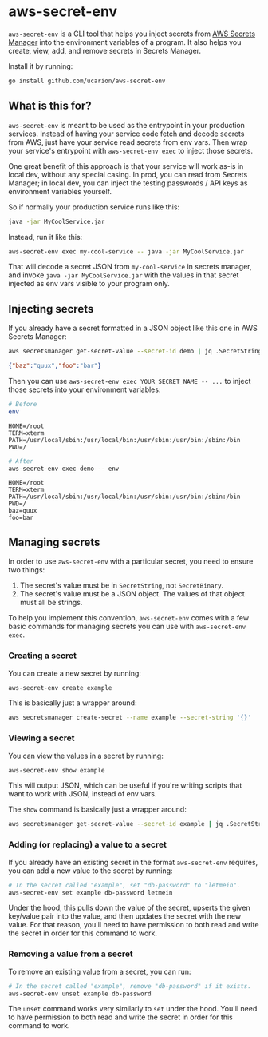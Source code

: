 # aws-secret-env

`aws-secret-env` is a CLI tool that helps you inject secrets from [AWS Secrets
Manager](https://aws.amazon.com/secrets-manager/) into the environment variables
of a program. It also helps you create, view, add, and remove secrets in Secrets
Manager.

Install it by running:

```bash
go install github.com/ucarion/aws-secret-env
```

## What is this for?

`aws-secret-env` is meant to be used as the entrypoint in your production
services. Instead of having your service code fetch and decode secrets from AWS,
just have your service read secrets from env vars. Then wrap your service's
entrypoint with `aws-secret-env exec` to inject those secrets.

One great benefit of this approach is that your service will work as-is in local
dev, without any special casing. In prod, you can read from Secrets Manager; in
local dev, you can inject the testing passwords / API keys as environment
variables yourself.

So if normally your production service runs like this:

```bash
java -jar MyCoolService.jar
```

Instead, run it like this:

```bash
aws-secret-env exec my-cool-service -- java -jar MyCoolService.jar
```

That will decode a secret JSON from `my-cool-service` in secrets manager, and
invoke `java -jar MyCoolService.jar` with the values in that secret injected as
env vars visible to your program only.

## Injecting secrets

If you already have a secret formatted in a JSON object like this one in AWS
Secrets Manager:

```bash
aws secretsmanager get-secret-value --secret-id demo | jq .SecretString -r
```

```json
{"baz":"quux","foo":"bar"}
```

Then you can use `aws-secret-env exec YOUR_SECRET_NAME -- ...` to inject those
secrets into your environment variables:

```bash
# Before
env
```

```text
HOME=/root
TERM=xterm
PATH=/usr/local/sbin:/usr/local/bin:/usr/sbin:/usr/bin:/sbin:/bin
PWD=/
```

```bash
# After
aws-secret-env exec demo -- env
```

```text
HOME=/root
TERM=xterm
PATH=/usr/local/sbin:/usr/local/bin:/usr/sbin:/usr/bin:/sbin:/bin
PWD=/
baz=quux
foo=bar
```

## Managing secrets

In order to use `aws-secret-env` with a particular secret, you need to ensure
two things:

1. The secret's value must be in `SecretString`, not `SecretBinary`.
2. The secret's value must be a JSON object. The values of that object must all
   be strings.

To help you implement this convention, `aws-secret-env` comes with a few basic
commands for managing secrets you can use with `aws-secret-env exec`.

### Creating a secret

You can create a new secret by running:

```bash
aws-secret-env create example
```

This is basically just a wrapper around:

```bash
aws secretsmanager create-secret --name example --secret-string '{}'
```

### Viewing a secret

You can view the values in a secret by running:

```bash
aws-secret-env show example
```

This will output JSON, which can be useful if you're writing scripts that want
to work with JSON, instead of env vars.

The `show` command is basically just a wrapper around:

```bash
aws secretsmanager get-secret-value --secret-id example | jq .SecretString -r
```

### Adding (or replacing) a value to a secret

If you already have an existing secret in the format `aws-secret-env` requires,
you can add a new value to the secret by running:

```bash
# In the secret called "example", set "db-password" to "letmein".
aws-secret-env set example db-password letmein
```

Under the hood, this pulls down the value of the secret, upserts the given
key/value pair into the value, and then updates the secret with the new value.
For that reason, you'll need to have permission to both read and write the
secret in order for this command to work.

### Removing a value from a secret

To remove an existing value from a secret, you can run:

```bash
# In the secret called "example", remove "db-password" if it exists.
aws-secret-env unset example db-password
```

The `unset` command works very similarly to `set` under the hood. You'll need to
have permission to both read and write the secret in order for this command to
work.

